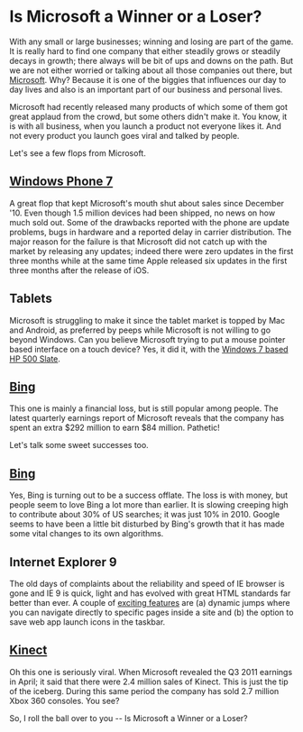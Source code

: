 # Is Microsoft a Winner or a Loser?

With any small or large businesses; winning and losing are part of the game. It is really hard to find one company that either steadily grows or steadily decays in growth; there always will be bit of ups and downs on the path. But we are not either worried or talking about all those companies out there, but <a href="http://www.microsoft.com/">Microsoft</a>. Why? Because it is one of the biggies that influences our day to day lives and also is an important part of our business and personal lives.

Microsoft had recently released many products of which some of them got great applaud from the crowd, but some others didn't make it. You know, it is with all business, when you launch a product not everyone likes it. And not every product you launch goes viral and talked by people.

Let's see a few flops from Microsoft.

## <a href="http://www.microsoft.com/windowsphone/">Windows Phone 7</a>

A great flop that kept Microsoft's mouth shut about sales since December '10. Even though 1.5 million devices had been shipped, no news on how much sold out. Some of the drawbacks reported with the phone are update problems, bugs in hardware and a reported delay in carrier distribution. The major reason for the failure is that Microsoft did not catch up with the market by releasing any updates; indeed there were zero updates in the first three months while at the same time Apple released six updates in the first three months after the release of iOS.

## Tablets

Microsoft is struggling to make it since the tablet market is topped by Mac and Android, as preferred by peeps while Microsoft is not willing to go beyond Windows. Can you believe Microsoft trying to put a mouse pointer based interface on a touch device? Yes, it did it, with the <a href="http://en.wikipedia.org/wiki/HP_Slate_500">Windows 7 based HP 500 Slate</a>.

## <a href="http://www.bing.com/">Bing</a>

This one is mainly a financial loss, but is still popular among people. The latest quarterly earnings report of Microsoft reveals that the company has spent an extra $292 million to earn $84 million. Pathetic!

Let's talk some sweet successes too.

## <a href="http://www.bing.com/">Bing</a>

Yes, Bing is turning out to be a success offlate. The loss is with money, but people seem to love Bing a lot more than earlier. It is slowing creeping high to contribute about 30% of US searches; it was just 10% in 2010. Google seems to have been a little bit disturbed by Bing's growth that it has made some vital changes to its own algorithms.

## Internet Explorer 9

The old days of complaints about the reliability and speed of IE browser is gone and IE 9 is quick, light and has evolved with great HTML standards far better than ever. A couple of <a href="http://www.microsoft.com/windows/ie/IE9.aspx">exciting features</a> are (a) dynamic jumps where you can navigate directly to specific pages inside a site and (b) the option to save web app launch icons in the taskbar.

## <a href="http://www.xbox.com/en-US/kinect">Kinect</a>

Oh this one is seriously viral. When Microsoft revealed the Q3 2011 earnings in April; it said that there were 2.4 million sales of Kinect. This is just the tip of the iceberg. During this same period the company has sold 2.7 million Xbox 360 consoles. You see?

So, I roll the ball over to you -- Is Microsoft a Winner or a Loser?
